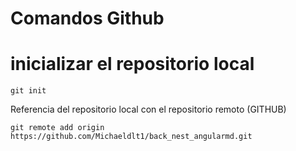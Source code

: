 # Comandos Github

# inicializar el repositorio local

```
git init
```

Referencia del repositorio local con el repositorio remoto (GITHUB)

```
git remote add origin https://github.com/Michaeldlt1/back_nest_angularmd.git
```
